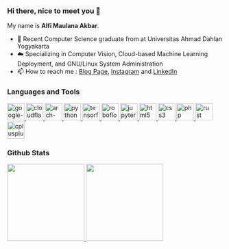 ### Hi there, nice to meet you 👋

My name is **Alfi Maulana Akbar**.

- 🔭 Recent Computer Science graduate from at Universitas Ahmad Dahlan Yogyakarta
- ☁️ Specializing in Computer Vision, Cloud-based Machine Learning Deployment, and GNU/Linux System Administration
- 📫 How to reach me : [Blog Page](https://fimln.github.io/blog), [Instagram](https://www.instagram.com/alfimlnbr/) and [LinkedIn](https://www.linkedin.com/in/fimln/)


### Languages and Tools

<p align="left">
<a href="https://cloud.google.com/" target="_blank" rel="noreferrer"> <img src="https://skillicons.dev/icons?i=gcp&theme=dark" alt="google-cloud" width="40" height="40"/> </a> <a href="https://www.cloudflare.com/" target="_blank" rel="noreferrer"> <img src="https://skillicons.dev/icons?i=cloudflare&theme=dark" alt="cloudflare" width="40" height="40"/> </a> <a href="https://archlinux.org/" target="_blank" rel="noreferrer"> <img src="https://skillicons.dev/icons?i=arch&theme=dark" alt="arch-linux" width="40" height="40"/> </a> <a href="https://www.python.org" target="_blank" rel="noreferrer"> <img src="https://skillicons.dev/icons?i=python&theme=dark" alt="python" width="40" height="40"/> </a> <a href="https://www.tensorflow.org" target="_blank" rel="noreferrer"> <img src="https://skillicons.dev/icons?i=tensorflow&theme=dark" alt="tensorflow" width="40" height="40"/> </a> <a href="https://roboflow.com/" target="_blank" rel="noreferrer"> <img src="https://cdn.jsdelivr.net/gh/devicons/devicon@latest/icons/opencv/opencv-original.svg" alt="roboflow" width="40" height="40"/> </a> <a href="https://jupyter.org/" target="_blank" rel="noreferrer"> <img src="https://cdn.jsdelivr.net/gh/devicons/devicon@latest/icons/jupyter/jupyter-original.svg" alt="jupyter" width="40" height="40"/> </a> <a href="https://www.w3.org/html/" target="_blank" rel="noreferrer"> <img src="https://skillicons.dev/icons?i=html&theme=dark" alt="html5" width="40" height="40"/> </a> <a href="https://www.w3schools.com/css/" target="_blank" rel="noreferrer"> <img src="https://skillicons.dev/icons?i=css&theme=dark" alt="css3" width="40" height="40"/> </a> <a href="https://www.php.net" target="_blank" rel="noreferrer"> <img src="https://skillicons.dev/icons?i=php&theme=dark" alt="php" width="40" height="40"/> </a> <a href="https://www.rust-lang.org/" target="_blank" rel="noreferrer"> <img src="https://skillicons.dev/icons?i=rust&theme=dark" alt="rust" width="40" height="40"/> </a> <a href="https://www.w3schools.com/cpp/" target="_blank" rel="noreferrer"> <img src="https://skillicons.dev/icons?i=cpp&theme=dark" alt="cplusplus" width="40" height="40"/> </a> </p>


### Github Stats

<p align="left">
<a href="https://github.com/fimln">
  <img height="180em" src="https://github-readme-stats-eight-theta.vercel.app/api?username=fimln&show_icons=true&theme=react&include_all_commits=true&count_private=true"/>
  <img height="180em" src="https://github-readme-stats-eight-theta.vercel.app/api/top-langs/?username=fimln&layout=compact&langs_count=8&theme=react"/>
</a>
</p>
